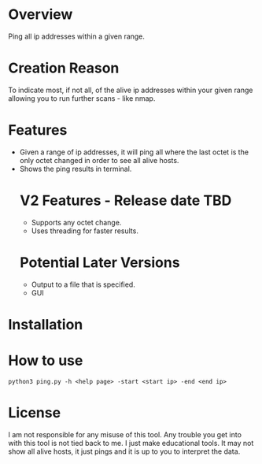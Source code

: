 # Overview
Ping  all ip addresses within a given range.

# Creation Reason
To indicate most, if not all, of the alive ip addresses within your given range allowing you to run further scans - like nmap. 

# Features
* Given a range of ip addresses, it will ping all where the last octet is the only octet changed in order to     see all alive hosts.
* Shows the ping results in terminal.
  # V2 Features - Release date TBD
  * Supports any octet change.
  * Uses threading for faster results.
  # Potential Later Versions
  * Output to a file that is specified.
  * GUI
  
# Installation


# How to use

```
python3 ping.py -h <help page> -start <start ip> -end <end ip>
```

# License
I am not responsible for any misuse of this tool. Any trouble you get into with this tool is not tied back to me. I just make educational tools. It may not show all alive hosts, it just pings and it is up to you to interpret the data.

